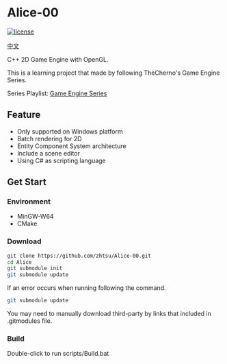 # Alice-00
[![license](https://img.shields.io/github/license/zhtsu/Alice-00)](LICENSE)

[中文](README.zhCN.md)

C++ 2D Game Engine with OpenGL.

This is a learning project that made by following TheCherno's Game Engine Series.

Series Playlist: [Game Engine Series](https://www.youtube.com/playlist?list=PLlrATfBNZ98dC-V-N3m0Go4deliWHPFwT)

## Feature
- Only supported on Windows platform
- Batch rendering for 2D
- Entity Component System architecture
- Include a scene editor
- Using C# as scripting language

## Get Start
### Environment
- MinGW-W64
- CMake

### Download
```bash
git clone https://github.com/zhtsu/Alice-00.git
cd Alice
git submodule init
git submodule update
```
If an error occurs when running following the command. 
```bash
git submodule update
```
You may need to manually download third-party by links that included in .gitmodules file.

### Build
Double-click to run scripts/Build.bat
